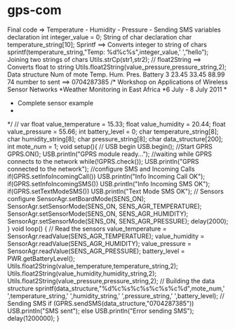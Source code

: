 gps-com
=======
Final code => Temperature - Humidity - Pressure - Sending SMS
variables declaration 
int integer_value = 0;
String of char declaration char temperature_string[10];
Sprintf ==> Converts integer to string of chars sprintf(temperature_string,"Temp: %d%c%s",integer_value,' ',”hello”);
Joining two strings of chars
Utils.strCp(str1,str2);
// float2String ==> Converts float to string Utils.float2String(value_pressure,pressure_string,2);
Data structure
Num of mote <space> Temp. <espace> Hum. <espace> Pres. <espace> Battery
3 23.45 33.45 88.99 74
number to sent ==> 0704287385
/* Workshop on Applications of Wireless Sensor Networks
*Weather Monitoring in East Africa
*6 July - 8 July 2011
*
* Complete sensor example
*
*/
// var
float value_temperature = 15.33; float value_humidity = 20.44; float value_pressure = 55.66; int battery_level = 0;
char temperature_string[8]; char humidity_string[8]; char pressure_string[8];
char data_structure[200]; int mote_num = 1;
void setup(){ // USB begin USB.begin();
//Start GPRS GPRS.ON();
USB.println("GPRS module ready...");
//waiting while GPRS connects to the network while(!GPRS.check());
USB.println("GPRS connected to the network");
//configure SMS and Incoming Calls
if(GPRS.setInfoIncomingCall()) USB.println("Info Incoming Call OK"); if(GPRS.setInfoIncomingSMS()) USB.println("Info Incoming SMS OK"); if(GPRS.setTextModeSMS()) USB.println("Text Mode SMS OK");
// Sensors configure SensorAgr.setBoardMode(SENS_ON);
SensorAgr.setSensorMode(SENS_ON, SENS_AGR_TEMPERATURE); SensorAgr.setSensorMode(SENS_ON, SENS_AGR_HUMIDITY); SensorAgr.setSensorMode(SENS_ON, SENS_AGR_PRESSURE); delay(2000);
}
void loop()
{
// Read the sensors
value_temperature = SensorAgr.readValue(SENS_AGR_TEMPERATURE); value_humidity = SensorAgr.readValue(SENS_AGR_HUMIDITY); value_pressure = SensorAgr.readValue(SENS_AGR_PRESSURE);
battery_level = PWR.getBatteryLevel();
Utils.float2String(value_temperature,temperature_string,2);
Utils.float2String(value_humidity,humidity_string,2);
Utils.float2String(value_pressure,pressure_string,2);
// Building the data structure sprintf(data_structure,"%d%c%s%c%s%c%s%c%d",mote_num,' ',temperature_string,'
',humidity_string,' ',pressure_string,' ',battery_level);
// Sending SMS
if (GPRS.sendSMS(data_structure,"0704287385")) USB.println("SMS sent"); else USB.println("Error sending SMS");
delay(1200000);
}

